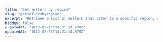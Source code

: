 ```yaml
---
title: "Get sellers by region"
slug: "getsellersbyregion"
excerpt: "Retrieve a list of sellers that cater to a specific region, according to your set up of our [regionalization feature](https://help.vtex.com/en/tutorial/setting-up-price-and-availability-of-skus-by-region--12ne58BmvYsYuGsimmugoc#). Learn more about [Region v2](https://developers.vtex.com/updates/release-notes/region-v2-release."
hidden: false
createdAt: "2022-03-23T14:22:14.670Z"
updatedAt: "2022-03-23T14:22:14.670Z"
---
```

